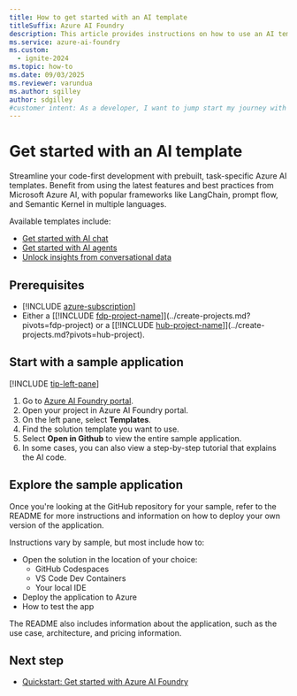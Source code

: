 ```yaml
---
title: How to get started with an AI template
titleSuffix: Azure AI Foundry
description: This article provides instructions on how to use an AI template to get started with Azure AI Foundry.
ms.service: azure-ai-foundry
ms.custom:
  - ignite-2024
ms.topic: how-to
ms.date: 09/03/2025
ms.reviewer: varundua
ms.author: sgilley
author: sdgilley
#customer intent: As a developer, I want to jump start my journey with an AI template.
---
```


# Get started with an AI template

Streamline your code-first development with prebuilt, task-specific Azure AI templates. Benefit from using the latest features and best practices from Microsoft Azure AI, with popular frameworks like LangChain, prompt flow, and Semantic Kernel in multiple languages.

Available templates include:

* [Get started with AI chat](https://github.com/Azure-Samples/get-started-with-ai-chat)
* [Get started with AI agents](https://github.com/Azure-Samples/get-started-with-ai-agents)
* [Unlock insights from conversational data](https://github.com/microsoft/Conversation-Knowledge-Mining-Solution-Accelerator)

## Prerequisites

- [!INCLUDE [azure-subscription](../../includes/azure-subscription.md)]
- Either a [[!INCLUDE [fdp-project-name](../../includes/fdp-project-name.md)]](../create-projects.md?pivots=fdp-project) or a [[!INCLUDE [hub-project-name](../../includes/hub-project-name.md)]](../create-projects.md?pivots=hub-project).

## Start with a sample application

[!INCLUDE [tip-left-pane](../../includes/tip-left-pane.md)]

1. Go to [Azure AI Foundry portal](https://ai.azure.com/?cid=learnDocs).
1. Open your project in Azure AI Foundry portal.
1. On the left pane, select **Templates**.
1. Find the solution template you want to use.
1. Select **Open in Github** to view the entire sample application.
1. In some cases, you can also view a step-by-step tutorial that explains the AI code.

## Explore the sample application

Once you're looking at the GitHub repository for your sample, refer to the README for more instructions and information on how to deploy your own version of the application.

Instructions vary by sample, but most include how to:

* Open the solution in the location of your choice:
  * GitHub Codespaces
  * VS Code Dev Containers
  * Your local IDE
* Deploy the application to Azure
* How to test the app

The README also includes information about the application, such as the use case, architecture, and pricing information.

## Next step

- [Quickstart: Get started with Azure AI Foundry](../../quickstarts/get-started-code.md)
